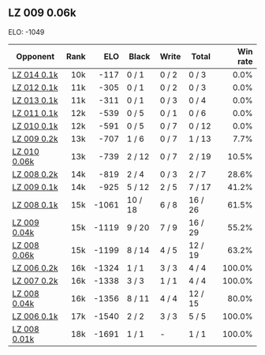 ## LZ 009 0.06k ##

ELO: -1049

Opponent | Rank | ELO | Black | Write | Total | Win rate
---------|-----:|----:|-------|-------|-------|-------:
[LZ 014 0.1k](LZ%20014%200.1k.md) | 10k | -117 | 0 / 1 | 0 / 2 | 0 / 3 | 0.0%
[LZ 012 0.1k](LZ%20012%200.1k.md) | 11k | -305 | 0 / 1 | 0 / 2 | 0 / 3 | 0.0%
[LZ 013 0.1k](LZ%20013%200.1k.md) | 11k | -311 | 0 / 1 | 0 / 3 | 0 / 4 | 0.0%
[LZ 011 0.1k](LZ%20011%200.1k.md) | 12k | -539 | 0 / 5 | 0 / 1 | 0 / 6 | 0.0%
[LZ 010 0.1k](LZ%20010%200.1k.md) | 12k | -591 | 0 / 5 | 0 / 7 | 0 / 12 | 0.0%
[LZ 009 0.2k](LZ%20009%200.2k.md) | 13k | -707 | 1 / 6 | 0 / 7 | 1 / 13 | 7.7%
[LZ 010 0.06k](LZ%20010%200.06k.md) | 13k | -739 | 2 / 12 | 0 / 7 | 2 / 19 | 10.5%
[LZ 008 0.2k](LZ%20008%200.2k.md) | 14k | -819 | 2 / 4 | 0 / 3 | 2 / 7 | 28.6%
[LZ 009 0.1k](LZ%20009%200.1k.md) | 14k | -925 | 5 / 12 | 2 / 5 | 7 / 17 | 41.2%
[LZ 008 0.1k](LZ%20008%200.1k.md) | 15k | -1061 | 10 / 18 | 6 / 8 | 16 / 26 | 61.5%
[LZ 009 0.04k](LZ%20009%200.04k.md) | 15k | -1119 | 9 / 20 | 7 / 9 | 16 / 29 | 55.2%
[LZ 008 0.06k](LZ%20008%200.06k.md) | 15k | -1199 | 8 / 14 | 4 / 5 | 12 / 19 | 63.2%
[LZ 006 0.2k](LZ%20006%200.2k.md) | 16k | -1324 | 1 / 1 | 3 / 3 | 4 / 4 | 100.0%
[LZ 007 0.2k](LZ%20007%200.2k.md) | 16k | -1338 | 3 / 3 | 1 / 1 | 4 / 4 | 100.0%
[LZ 008 0.04k](LZ%20008%200.04k.md) | 16k | -1356 | 8 / 11 | 4 / 4 | 12 / 15 | 80.0%
[LZ 006 0.1k](LZ%20006%200.1k.md) | 17k | -1540 | 2 / 2 | 3 / 3 | 5 / 5 | 100.0%
[LZ 008 0.01k](LZ%20008%200.01k.md) | 18k | -1691 | 1 / 1 | - | 1 / 1 | 100.0%
